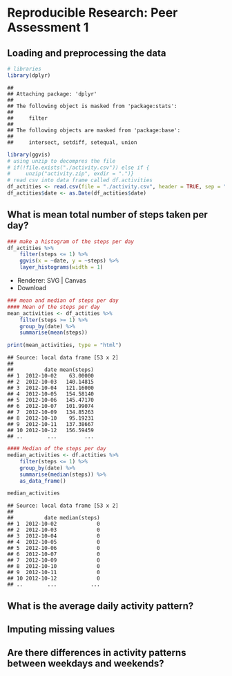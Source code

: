 # Reproducible Research: Peer Assessment 1


## Loading and preprocessing the data

```r
# libraries
library(dplyr)
```

```
## 
## Attaching package: 'dplyr'
## 
## The following object is masked from 'package:stats':
## 
##     filter
## 
## The following objects are masked from 'package:base':
## 
##     intersect, setdiff, setequal, union
```

```r
library(ggvis)
# using unzip to decompres the file
# if(!file.exists("./activity.csv")) else if {
#     unzip("activity.zip", exdir = ".")}
# read csv into data frame called df.activities
df_actities <- read.csv(file = "./activity.csv", header = TRUE, sep = ",", stringsAsFactors = FALSE)
df_actities$date <- as.Date(df_actities$date)
```



## What is mean total number of steps taken per day?

```r
### make a histogram of the steps per day
df_actities %>%
    filter(steps <= 1) %>%
    ggvis(x = ~date, y = ~steps) %>%
    layer_histograms(width = 1)
```

<!--html_preserve--><div id="plot_id178234122-container" class="ggvis-output-container">
<div id="plot_id178234122" class="ggvis-output"></div>
<div class="plot-gear-icon">
<nav class="ggvis-control">
<a class="ggvis-dropdown-toggle" title="Controls" onclick="return false;"></a>
<ul class="ggvis-dropdown">
<li>
Renderer: 
<a id="plot_id178234122_renderer_svg" class="ggvis-renderer-button" onclick="return false;" data-plot-id="plot_id178234122" data-renderer="svg">SVG</a>
 | 
<a id="plot_id178234122_renderer_canvas" class="ggvis-renderer-button" onclick="return false;" data-plot-id="plot_id178234122" data-renderer="canvas">Canvas</a>
</li>
<li>
<a id="plot_id178234122_download" class="ggvis-download" data-plot-id="plot_id178234122">Download</a>
</li>
</ul>
</nav>
</div>
</div>
<script type="text/javascript">
var plot_id178234122_spec = {
    "data": [
        {
            "name": ".0/bin1/stack2",
            "format": {
                "type": "csv",
                "parse": {
                    "xmin_": "number",
                    "xmax_": "number",
                    "stack_upr_": "number",
                    "stack_lwr_": "number"
                }
            },
            "values": "\"xmin_\",\"xmax_\",\"stack_upr_\",\"stack_lwr_\"\n1349092800000,1349179200000,286,0\n1349179200000,1349265600000,207,0\n1349265600000,1.349352e+12,190,0\n1.349352e+12,1349438400000,202,0\n1349438400000,1349524800000,182,0\n1349524800000,1349611200000,180,0\n1349611200000,1349697600000,0,0\n1349697600000,1.349784e+12,193,0\n1.349784e+12,1349870400000,184,0\n1349870400000,1349956800000,213,0\n1349956800000,1350043200000,177,0\n1350043200000,1350129600000,184,0\n1350129600000,1.350216e+12,195,0\n1.350216e+12,1350302400000,211,0\n1350302400000,1350388800000,192,0\n1350388800000,1350475200000,200,0\n1350475200000,1350561600000,222,0\n1350561600000,1.350648e+12,196,0\n1.350648e+12,1350734400000,205,0\n1350734400000,1350820800000,198,0\n1350820800000,1350907200000,201,0\n1350907200000,1350993600000,200,0\n1350993600000,1.35108e+12,208,0\n1.35108e+12,1351166400000,244,0\n1351166400000,1351252800000,200,0\n1351252800000,1351339200000,213,0\n1351339200000,1351425600000,184,0\n1351425600000,1.351512e+12,226,0\n1.351512e+12,1351598400000,199,0\n1351598400000,1351684800000,202,0\n1351684800000,1351771200000,0,0\n1351771200000,1351857600000,214,0\n1351857600000,1.351944e+12,198,0\n1.351944e+12,1352030400000,0,0\n1352030400000,1352116800000,214,0\n1352116800000,1352203200000,205,0\n1352203200000,1352289600000,194,0\n1352289600000,1.352376e+12,236,0\n1.352376e+12,1352462400000,0,0\n1352462400000,1352548800000,0,0\n1352548800000,1352635200000,193,0\n1352635200000,1352721600000,219,0\n1352721600000,1.352808e+12,207,0\n1.352808e+12,1352894400000,0,0\n1352894400000,1352980800000,286,0\n1352980800000,1353067200000,227,0\n1353067200000,1353153600000,210,0\n1353153600000,1.35324e+12,195,0\n1.35324e+12,1353326400000,213,0\n1353326400000,1353412800000,241,0\n1353412800000,1353499200000,220,0\n1353499200000,1353585600000,174,0\n1353585600000,1.353672e+12,204,0\n1.353672e+12,1353758400000,206,0\n1353758400000,1353844800000,204,0\n1353844800000,1353931200000,201,0\n1353931200000,1354017600000,202,0\n1354017600000,1.354104e+12,240,0\n1.354104e+12,1354190400000,224,0"
        },
        {
            "name": "scale/x",
            "format": {
                "type": "csv",
                "parse": {
                    "domain": "number"
                }
            },
            "values": "\"domain\"\n1348833600000\n1354449600000"
        },
        {
            "name": "scale/y",
            "format": {
                "type": "csv",
                "parse": {
                    "domain": "number"
                }
            },
            "values": "\"domain\"\n0\n300.3"
        }
    ],
    "scales": [
        {
            "name": "x",
            "domain": {
                "data": "scale/x",
                "field": "data.domain"
            },
            "type": "time",
            "clamp": false,
            "range": "width"
        },
        {
            "name": "y",
            "domain": {
                "data": "scale/y",
                "field": "data.domain"
            },
            "zero": false,
            "nice": false,
            "clamp": false,
            "range": "height"
        }
    ],
    "marks": [
        {
            "type": "rect",
            "properties": {
                "update": {
                    "stroke": {
                        "value": "#000000"
                    },
                    "fill": {
                        "value": "#333333"
                    },
                    "x": {
                        "scale": "x",
                        "field": "data.xmin_"
                    },
                    "x2": {
                        "scale": "x",
                        "field": "data.xmax_"
                    },
                    "y": {
                        "scale": "y",
                        "field": "data.stack_upr_"
                    },
                    "y2": {
                        "scale": "y",
                        "field": "data.stack_lwr_"
                    }
                },
                "ggvis": {
                    "data": {
                        "value": ".0/bin1/stack2"
                    }
                }
            },
            "from": {
                "data": ".0/bin1/stack2"
            }
        }
    ],
    "width": 672,
    "height": 480,
    "legends": [

    ],
    "axes": [
        {
            "type": "x",
            "scale": "x",
            "orient": "bottom",
            "layer": "back",
            "grid": true,
            "title": "date"
        },
        {
            "type": "y",
            "scale": "y",
            "orient": "left",
            "layer": "back",
            "grid": true,
            "title": "count"
        }
    ],
    "padding": null,
    "ggvis_opts": {
        "keep_aspect": false,
        "resizable": true,
        "padding": {

        },
        "duration": 250,
        "renderer": "svg",
        "hover_duration": 0,
        "width": 672,
        "height": 480
    },
    "handlers": null
}
;
ggvis.getPlot("plot_id178234122").parseSpec(plot_id178234122_spec);
</script><!--/html_preserve-->

```r
### mean and median of steps per day
#### Mean of the steps per day
mean_activities <- df_actities %>%
    filter(steps >= 1) %>%
    group_by(date) %>%
    summarise(mean(steps))

print(mean_activities, type = "html")
```

```
## Source: local data frame [53 x 2]
## 
##          date mean(steps)
## 1  2012-10-02    63.00000
## 2  2012-10-03   140.14815
## 3  2012-10-04   121.16000
## 4  2012-10-05   154.58140
## 5  2012-10-06   145.47170
## 6  2012-10-07   101.99074
## 7  2012-10-09   134.85263
## 8  2012-10-10    95.19231
## 9  2012-10-11   137.38667
## 10 2012-10-12   156.59459
## ..        ...         ...
```

```r
#### Median of the steps per day
median_activities <- df.actities %>%
    filter(steps <= 1) %>%
    group_by(date) %>%
    summarise(median(steps)) %>%
    as_data_frame()

median_activities
```

```
## Source: local data frame [53 x 2]
## 
##          date median(steps)
## 1  2012-10-02             0
## 2  2012-10-03             0
## 3  2012-10-04             0
## 4  2012-10-05             0
## 5  2012-10-06             0
## 6  2012-10-07             0
## 7  2012-10-09             0
## 8  2012-10-10             0
## 9  2012-10-11             0
## 10 2012-10-12             0
## ..        ...           ...
```


## What is the average daily activity pattern?



## Imputing missing values



## Are there differences in activity patterns between weekdays and weekends?

